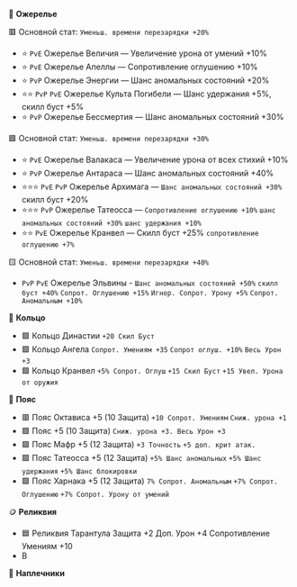 💎 **Ожерелье**

🟥 Основной стат: `Уменьш. времени перезарядки +20%`
- ⭐ `PvE` Ожерелье Величия — Увеличение урона от умений +10%
- ⭐ `PvE` Ожерелье Апеллы — Сопротивление оглушению +10%
- ⭐ `PvP` Ожерелье Энергии — Шанс аномальных состояний +20%
- ⭐⭐ `PvP` `PvE` Ожерелье Культа Погибели — Шанс удержания +5%, скилл буст +5%
- ⭐ `PvP` Ожерелье Бессмертия — Шанс аномальных состояний +30%

🟪 Основной стат: `Уменьш. времени перезарядки +30%`
- ⭐ `PvE` Ожерелье Валакаса — Увеличение урона от всех стихий +10%
- ⭐ `PvP` Ожерелье Антараса — Шанс аномальных состояний +40%
- ⭐⭐⭐ `PvE` `PvP` Ожерелье Архимага — `Шанс аномальных состояний +30%` скилл буст +20%
- ⭐⭐⭐ `PvP` Ожерелье Татеосса — `Сопротивление оглушению +10%` `шанс аномальных состояний +30%` `шанс удержания +10%`
- ⭐⭐ `PvE` Ожерелье Кранвел — Скилл буст +25% `сопротивление оглушению +7%`

🟨 Основной стат: `Уменьш. времени перезарядки +40%`
- `PvP` `PvE` Ожерелье Эльвины - `Шанс аномальных состояний +50%` `скилл буст +40%` `Сопрот. Оглушению +15%` `Игнор. Сопрот. Урону +5%` `Сопрот. Аномальным +10%`

💍 **Кольцо**
- 🟪 Кольцо Династии `+20 Скил Буст`
- 🟪 Кольцо Ангела `Сопрот. Умениям +35` `Сопрот оглуш. +10%` `Весь Урон +3`
- 🟪 Кольцо Кранвел `+5% Сопрот. Оглуш` `+15 Скил Буст` `+15 Увел. Урона от оружия` 

🧢 **Пояс**
- 🟥 Пояс Октависа +5 (10 Защита) `+10 Сопрот. Умениям` `Сниж. урона +1`
- 🟪 Пояс  +5 (10 Защита)  `Сниж. урона +3. Весь Урон +3`
- 🟪 Пояс Мафр +5 (12 Защита) `+3 Точность` `+5 доп. крит атак.`
- 🟪 Пояс Татеосса +5 (12 Защита) `+5% Шанс аномальных` `+5% Шанс удержания` `+5% Шанс блокировки`  
- 🟪 Пояс Харнака +5 (12 Защита) `7% Сопрот. Аномальным` `+7% Сопрот. Оглушению` `+7% Сопрот. Урону от умений`


🪙 **Реликвия**
- 🟦 Реликвия Тарантула Защита +2 Доп. Урон +4 Сопротивление Умениям +10
- B

🥋 **Наплечники**
